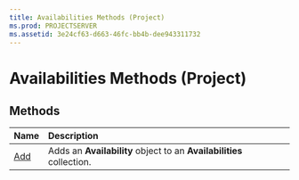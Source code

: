 ```yaml
---
title: Availabilities Methods (Project)
ms.prod: PROJECTSERVER
ms.assetid: 3e24cf63-d663-46fc-bb4b-dee943311732
---
```



# Availabilities Methods (Project)

## Methods



|**Name**|**Description**|
|:-----|:-----|
|[Add](availabilities-add-method-project.md)|Adds an  **Availability** object to an **Availabilities** collection.|

